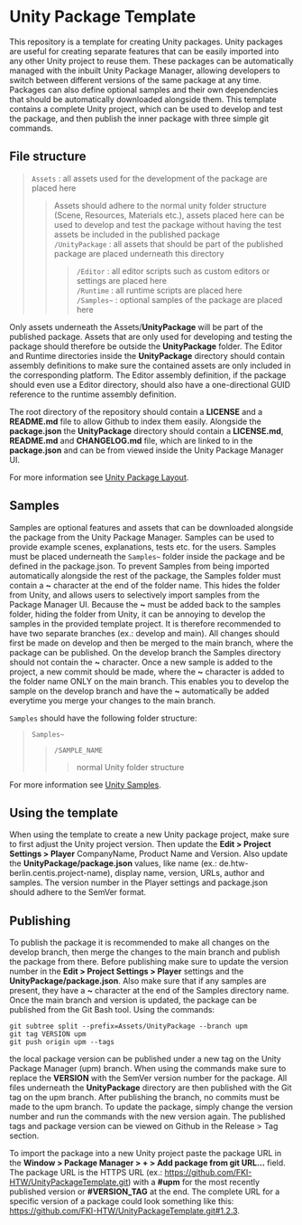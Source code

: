 # Unity Package Template

This repository is a template for creating Unity packages. Unity packages are useful for creating separate features that can be easily imported into any other Unity project to reuse them. These packages can be automatically managed with the inbuilt Unity Package Manager, allowing developers to switch between different versions of the same package at any time. Packages can also define optional samples and their own dependencies that should be automatically downloaded alongside them. This template contains a complete Unity project, which can be used to develop and test the package, and then publish the inner package with three simple git commands.

## File structure

> `Assets` : all assets used for the development of the package are placed here </br>
>> Assets should adhere to the normal unity folder structure (Scene, Resources, Materials etc.), assets placed here can be used to develop and test the package without having the test assets be included in the published package </br>
>> `/UnityPackage` : all assets that should be part of the published package are placed underneath this directory </br>
>>> `/Editor` : all editor scripts such as custom editors or settings are placed here </br>
>>> `/Runtime` : all runtime scripts are placed here </br>
>>> `/Samples~` : optional samples of the package are placed here </br>

Only assets underneath the Assets/<strong>UnityPackage</strong> will be part of the published package. Assets that are only used for developing and testing the package should therefore be outside the <strong>UnityPackage</strong> folder. The Editor and Runtime directories inside the <strong>UnityPackage</strong> directory should contain assembly definitions to make sure the contained assets are only included in the corresponding platform. The Editor assembly definition, if the package should even use a Editor directory, should also have a one-directional GUID reference to the runtime assembly definition.

The root directory of the repository should contain a <strong>LICENSE</strong> and a <strong>README.md</strong> file to allow Github to index them easily. Alongside the <strong>package.json</strong> the <strong>UnityPackage</strong> directory should contain a <strong>LICENSE.md</strong>, <strong>README.md</strong> and <strong>CHANGELOG.md</strong> file, which are linked to in the <strong>package.json</strong> and can be from viewed inside the Unity Package Manager UI. 

For more information see [Unity Package Layout](https://docs.unity3d.com/Manual/cus-layout.html).

## Samples

Samples are optional features and assets that can be downloaded alongside the package from the Unity Package Manager. Samples can be used to provide example scenes, explanations, tests etc. for the users. Samples must be placed underneath the `Samples~` folder inside the package and be defined in the package.json. To prevent Samples from being imported automatically alongside the rest of the package, the Samples folder must contain a <strong>~</strong> character at the end of the folder name. This hides the folder from Unity, and allows users to selectively import samples from the Package Manager UI. Because the <strong>~</strong> must be added back to the samples folder, hiding the folder from Unity, it can be annoying to develop the samples in the provided template project. It is therefore recommended to have two separate branches (ex.: develop and main). All changes should first be made on develop and then be merged to the main branch, where the package can be published. On the develop branch the Samples directory should not contain the <strong>~</strong> character. Once a new sample is added to the project, a new commit should be made, where the <strong>~</strong> character is added to the folder name ONLY on the main branch. This enables you to develop the sample on the develop branch and have the <strong>~</strong> automatically be added everytime you merge your changes to the main branch.

`Samples` should have the following folder structure:

> `Samples~`
>> `/SAMPLE_NAME`
>>> normal Unity folder structure

For more information see [Unity Samples](https://docs.unity3d.com/Manual/cus-samples.html).

## Using the template

When using the template to create a new Unity package project, make sure to first adjust the Unity project version. Then update the <strong>Edit > Project Settings > Player</strong> CompanyName, Product Name and Version. Also update the <strong>UnityPackage/package.json</strong> values, like name (ex.: de.htw-berlin.centis.project-name), display name, version, URLs, author and samples. The version number in the Player settings and package.json should adhere to the SemVer format.

## Publishing

To publish the package it is recommended to make all changes on the develop branch, then merge the changes to the main branch and publish the package from there. Before publishing make sure to update the version number in the <strong>Edit > Project Settings > Player</strong> settings and the <strong>UnityPackage/package.json</strong>. Also make sure that if any samples are present, they have a <strong>~</strong> character at the end of the Samples directory name. 
Once the main branch and version is updated, the package can be published from the Git Bash tool. Using the commands:

```
git subtree split --prefix=Assets/UnityPackage --branch upm
git tag VERSION upm
git push origin upm --tags
```

the local package version can be published under a new tag on the Unity Package Manager (upm) branch. When using the commands make sure to replace the <strong>VERSION</strong> with the SemVer version number for the package. All files underneath the <strong>UnityPackage</strong> directory are then published with the Git tag on the upm branch. After publishing the branch, no commits must be made to the upm branch. To update the package, simply change the version number and run the commands with the new version again. The published tags and package version can be viewed on Github in the Release > Tag section.

To import the package into a new Unity project paste the package URL in the <strong>Window > Package Manager > + > Add package from git URL...</strong> field. The package URL is the HTTPS URL (ex.: https://github.com/FKI-HTW/UnityPackageTemplate.git) with a <strong>#upm</strong> for the most recently published version or <strong>#VERSION_TAG</strong> at the end. The complete URL for a specific version of a package could look something like this: https://github.com/FKI-HTW/UnityPackageTemplate.git#1.2.3.